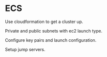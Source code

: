 # ECS



Use cloudformation to get a cluster up.

Private and public subnets with ec2 launch type.

Configure key pairs and launch configuration.

Setup jump servers.

